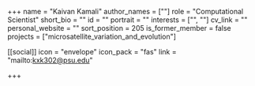 +++
name = "Kaivan Kamali"
author_names = [""]
role = "Computational Scientist"
short_bio = ""
id = ""
portrait = ""
interests = ["", ""]
cv_link = ""
personal_website = ""
sort_position = 205
is_former_member = false
projects = ["microsatellite_variation_and_evolution"]

[[social]]
    icon = "envelope"
    icon_pack = "fas"
    link = "mailto:kxk302@psu.edu"


+++
